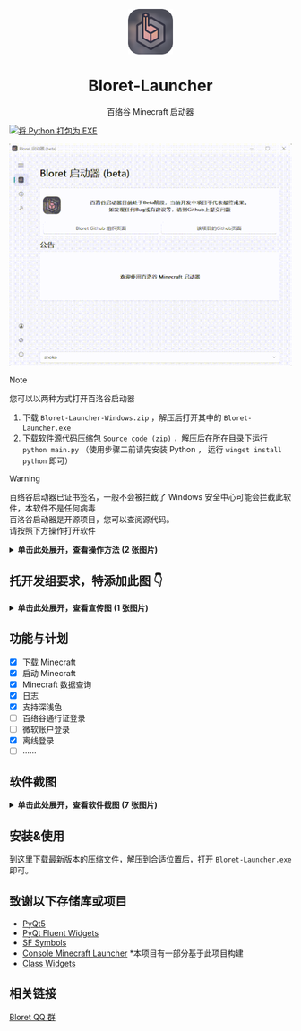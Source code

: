 <p align="center">
  <img width="16%" align="center" src="icons/bloret.png" alt="logo">
</p>
  <h1 align="center">
  Bloret-Launcher
</h1>
<p align="center">
 百络谷 Minecraft 启动器
</p>

[![将 Python 打包为 EXE](https://github.com/BloretCrew/Bloret-Launcher/actions/workflows/build.yml/badge.svg)](https://github.com/BloretCrew/Bloret-Launcher/actions/workflows/build.yml)


![Show](img/show.gif)

> [!NOTE]
> 您可以以两种方式打开百洛谷启动器
> 1. 下载 `Bloret-Launcher-Windows.zip` ，解压后打开其中的 `Bloret-Launcher.exe`
> 2. 下载软件源代码压缩包 `Source code (zip)` ，解压后在所在目录下运行 `python main.py`
>    （使用步骤二前请先安装 Python ， 运行 `winget install python` 即可）

> [!WARNING]
> 百络谷启动器已证书签名，一般不会被拦截了
> Windows 安全中心可能会拦截此软件，本软件不是任何病毒  
> 百洛谷启动器是开源项目，您可以查阅源代码。  
> 请按照下方操作打开软件
> <details>
>
> **<summary>单击此处展开，查看操作方法 (2 张图片)</summary>**
>
> ![](img/Windows1.jpg)
> ![](img/Windows2.jpg)
>
> </details>

## 托开发组要求，特添加此图 👇
<details>
  
**<summary>单击此处展开，查看宣传图 (1 张图片)</summary>**
![](img/if-not-use-jiedi-will.jpg)

</details>

## 功能与计划
- [x] 下载 Minecraft
- [x] 启动 Minecraft
- [x] Minecraft 数据查询
- [x] 日志
- [x] 支持深浅色
- [ ] 百络谷通行证登录
- [ ] 微软账户登录
- [x] 离线登录
- [ ] ……
## 软件截图
<details>

**<summary>单击此处展开，查看软件截图 (7 张图片)</summary>**

#### 主界面
![Home](img/Home.png)
#### 下载
![Download](img/Download.png)
#### 小工具
![tools](img/tools.png)
#### 通行证
![passport](img/passport.png)
#### 设置
![settings](img/settings.png)
#### 关于
![info](img/info.png)
#### 侧边栏
![menu](img/menu.png)

</details>

## 安装&使用
到[这里](https://github.com/BloretCrew/Bloret-Launcher/releases)下载最新版本的压缩文件，解压到合适位置后，打开 `Bloret-Launcher.exe` 即可。
## 致谢以下存储库或项目
- [PyQt5](https://www.riverbankcomputing.com/static/Docs/PyQt5/)
- [PyQt Fluent Widgets](https://github.com/zhiyiYo/PyQt-Fluent-Widgets)
- [SF Symbols](https://developer.apple.com/cn/sf-symbols/)
- [Console Minecraft Launcher](https://github.com/MrShieh-X/console-minecraft-launcher) *本项目有一部分基于此项目构建
- [Class Widgets](https://github.com/Class-Widgets/Class-Widgets)
## 相关链接
[Bloret QQ 群](https://qm.qq.com/q/clE5KHaVDG)

